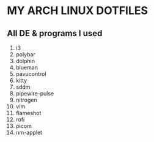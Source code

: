 # MY ARCH LINUX DOTFILES

## All DE & programs I used
1. i3
2. polybar
3. dolphin
4. blueman
5. pavucontrol
6. kitty
7. sddm
8. pipewire-pulse
9. nitrogen
10. vim
11. flameshot
12. rofi
13. picom
14. nm-applet
    
